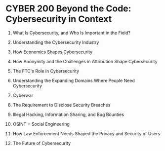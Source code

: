 # CYBER 200 Beyond the Code: Cybersecurity in Context

1.	What Is Cybersecurity, and Who Is Important in the Field?

2.	Understanding the Cybersecurity Industry

3.	How Economics Shapes Cybersecurity

4.	How Anonymity and the Challenges in Attribution Shape Cybersecurity

5.	The FTC's Role in Cybersecurity

6.	Understanding the Expanding Domains Where People Need Cybersecurity

7. Cyberwar

8.	The Requirement to Disclose Security Breaches

9.	Illegal Hacking, Information Sharing, and Bug Bounties

10.	OSINT + Social Engineering

11.	How Law Enforcement Needs Shaped the Privacy and Security of Users

12.	The Future of Cybersecurity
